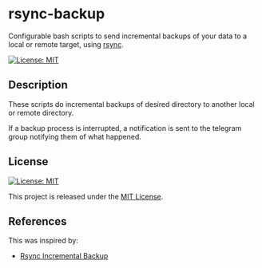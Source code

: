 # rsync-backup

Configurable bash scripts to send incremental backups of your data to a local or remote target, using [rsync](https://download.samba.org/pub/rsync/rsync.html).

[![License: MIT](https://img.shields.io/badge/License-MIT-yellow.svg)](LICENSE)

## Description

These scripts do incremental backups of desired directory to another local or remote directory.

If a backup process is interrupted, a notification is sent to the telegram group notifying them of what happened.



## License

[![License: MIT](https://img.shields.io/badge/License-MIT-yellow.svg)](LICENSE)

This project is released under the [MIT License](LICENSE).

## References

This was inspired by:

* [Rsync Incremental Backup](https://github.com/pedroetb/rsync-incremental-backup)
